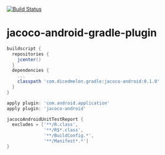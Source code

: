 [![Build Status](https://travis-ci.org/arturdm/jacoco-android-gradle-plugin.svg)](https://travis-ci.org/arturdm/jacoco-android-gradle-plugin)

# jacoco-android-gradle-plugin

```groovy
buildscript {
  repositories {
    jcenter()
  }
  dependencies {
    ...
    classpath 'com.dicedmelon.gradle:jacoco-android:0.1.0'
  }
}

apply plugin: 'com.android.application'
apply plugin: 'jacoco-android'

jacocoAndroidUnitTestReport {
  excludes = ['**/R.class',
              '**/R$*.class',
              '**/BuildConfig.*',
              '**/Manifest*.*']
}
```
